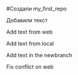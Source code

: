 ﻿#Создали my_first_repo

Добавили текст

Add text from web

Add text from local

Add text in the newbranch

Fix conflict on web

